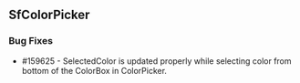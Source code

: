 ## SfColorPicker

### Bug Fixes

* \#159625 - SelectedColor is updated properly while selecting color from bottom of the ColorBox in ColorPicker.


